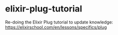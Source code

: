# elixir-plug-tutorial
Re-doing the Elixir Plug tutorial to update knowledge: https://elixirschool.com/en/lessons/specifics/plug
